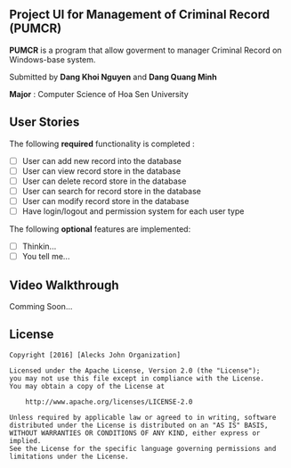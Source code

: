 ## Project UI for Management of Criminal Record (PUMCR)

**PUMCR** is a program that allow goverment to manager Criminal Record on Windows-base system.

Submitted by **Dang Khoi Nguyen** and **Dang Quang Minh**

**Major** : Computer Science of Hoa Sen University



## User Stories

The following **required** functionality is completed :
* [ ] User can add new record into the database
* [ ] User can view record store in the database
* [ ] User can delete record store in the database
* [ ] User can search for record store in the database
* [ ] User can modify record store in the database
* [ ] Have login/logout and permission system for each user type

The following **optional** features are implemented:

* [ ] Thinkin...
* [ ] You tell me...

## Video Walkthrough

Comming Soon...

## License

    Copyright [2016] [Alecks John Organization]

    Licensed under the Apache License, Version 2.0 (the "License");
    you may not use this file except in compliance with the License.
    You may obtain a copy of the License at

        http://www.apache.org/licenses/LICENSE-2.0

    Unless required by applicable law or agreed to in writing, software
    distributed under the License is distributed on an "AS IS" BASIS,
    WITHOUT WARRANTIES OR CONDITIONS OF ANY KIND, either express or implied.
    See the License for the specific language governing permissions and
    limitations under the License.
